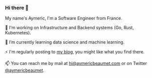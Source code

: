 ### Hi there 👋

My name's Aymeric, I'm a Software Engineer from France.

🔭 I'm working on Infrastructure and Backend systems (Go, Rust, Kubernetes).

🌱 I’m currently learning data science and machine learning.

⚡ I'm regularly posting to [my blog](https://aymericbeaumet.com/), you might like what you find there.

📫 You can reach me by mail at hi@aymericbeaumet.com or on Twitter [@aymericbeaumet](https://twitter.com/aymericbeaumet).
